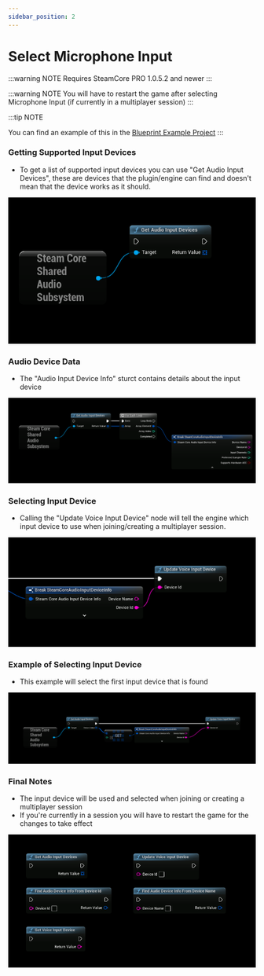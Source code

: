 ```yaml
---
sidebar_position: 2
---
```

# Select Microphone Input
:::warning NOTE
Requires SteamCore PRO 1.0.5.2 and newer
:::

:::warning NOTE
You will have to restart the game after selecting Microphone Input (if currently in a multiplayer session)
:::

:::tip NOTE

You can find an example of this in the [Blueprint Example Project](../../../example-project.md)
:::

### Getting Supported Input Devices
- To get a list of supported input devices you can use "Get Audio Input Devices", these are devices that the plugin/engine can find and doesn't mean that the device works as it should.

![Image](../../../../static/img/voice_1.png)

### Audio Device Data
- The "Audio Input Device Info" sturct contains details about the input device

![Image](../../../../static/img/voice_2.png)

### Selecting Input Device
- Calling the "Update Voice Input Device" node will tell the engine which input device to use when joining/creating a multiplayer session.

![Image](../../../../static/img/voice_3.png)

### Example of Selecting Input Device
- This example will select the first input device that is found

![Image](../../../../static/img/voice_4.png)

### Final Notes
- The input device will be used and selected when joining or creating a multiplayer session
- If you're currently in a session you will have to restart the game for the changes to take effect

![Image](../../../../static/img/voice_5.png)